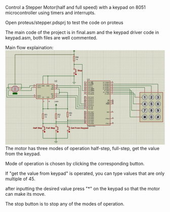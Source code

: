 Control a Stepper Motor(half and full speed) with a keypad on 8051 microcontroller using timers and interrupts.

Open proteus/stepper.pdsprj to test the code on proteus

The main code of the project is in final.asm and the keypad driver code in keypad.asm, both files are well commented.

Main flow explaination:
![proteus](https://github.com/MahmoudF98/Stepper-Motor-Control-with-a-keypad-on-8051/blob/main/proteus.jpg)
The motor has three modes of operation half-step, full-step, get the value from the keypad.

Mode of operation is chosen by clicking the corresponding button.

If "get the value from keypad" is operated, you can type values that are only multiple of 45.

after inputting the desired value press "*" on the keypad so that the motor can make its move.

The stop button is to stop any of the modes of operation.
